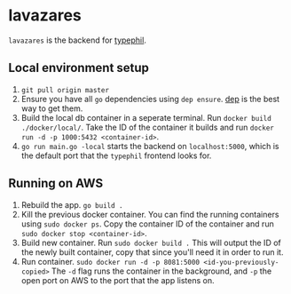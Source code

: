 # lavazares
`lavazares` is the backend for [typephil](https://github.com/codephil-columbia/typephil).

## Local environment setup
1. `git pull origin master`
2. Ensure you have all `go` dependencies using `dep ensure`. [dep](https://github.com/golang/dep) is the best way to get them. 
3. Build the local db container in a seperate terminal. Run `docker build ./docker/local/`. Take the ID of the container it builds and run `docker run -d -p 1000:5432 <container-id>`.
4. `go run main.go -local` starts the backend on `localhost:5000`, which is the default port that the `typephil` frontend looks for.

## Running on AWS 
1. Rebuild the app. `go build .`
2. Kill the previous docker container. You can find the running containers using `sudo docker ps`. Copy the container ID of the container and run `sudo docker stop <container-id>`. 
3. Build new container. Run `sudo docker build .` This will output the ID of the newly built container, copy that since you'll need it in order to run it.
4. Run container. `sudo docker run -d -p 8081:5000 <id-you-previously-copied>` The `-d` flag runs the container in the background, and `-p` the open port on AWS to the port that the app listens on.
